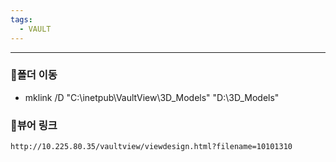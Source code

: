 ```yaml
---
tags:
  - VAULT
---
```

---


### 📌폴더 이동
- mklink /D "C:\inetpub\VaultView\3D_Models" "D:\3D_Models"

### 📌뷰어 링크

```
http://10.225.80.35/vaultview/viewdesign.html?filename=10101310
```

